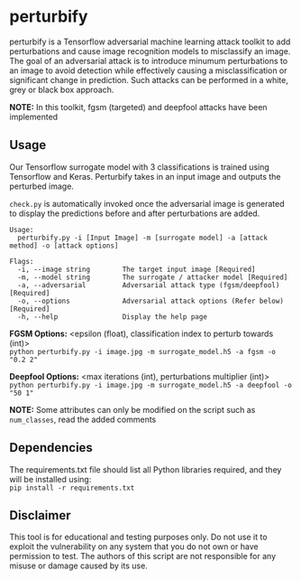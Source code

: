 # perturbify
perturbify is a Tensorflow adversarial machine learning attack toolkit to add perturbations and cause image recognition models to misclassify an image. The goal of an adversarial attack is to introduce minumum perturbations to an image to avoid detection while effectively causing a misclassification or significant change in prediction. Such attacks can be performed in a white, grey or black box approach. 

**NOTE:** In this toolkit, fgsm (targeted) and deepfool attacks have been implemented

## Usage
Our Tensorflow surrogate model with 3 classifications is trained using Tensorflow and Keras. Perturbify takes in an input image and outputs the perturbed image. 

`check.py` is automatically invoked once the adversarial image is generated to display the predictions before and after perturbations are added.

```
Usage:
  perturbify.py -i [Input Image] -m [surrogate model] -a [attack method] -o [attack options]

Flags:
  -i, --image string        The target input image [Required]
  -m, --model string        The surrogate / attacker model [Required]
  -a, --adversarial         Adversarial attack type (fgsm/deepfool) [Required]
  -o, --options             Adversarial attack options (Refer below) [Required]
  -h, --help                Display the help page
```

**FGSM Options:** <epsilon (float), classification index to perturb towards (int)>  
`python perturbify.py -i image.jpg -m surrogate_model.h5 -a fgsm -o "0.2 2"`  

**Deepfool Options:** <max iterations (int), perturbations multiplier (int)>  
`python perturbify.py -i image.jpg -m surrogate_model.h5 -a deepfool -o "50 1"`

**NOTE:** Some attributes can only be modified on the script such as `num_classes`, read the added comments

## Dependencies
The requirements.txt file should list all Python libraries required, and they will be installed using:  
`pip install -r requirements.txt`

## Disclaimer
This tool is for educational and testing purposes only. Do not use it to exploit the vulnerability on any system that you do not own or have permission to test. The authors of this script are not responsible for any misuse or damage caused by its use.